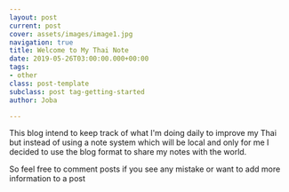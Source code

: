 ```yaml
---
layout: post
current: post
cover: assets/images/image1.jpg
navigation: true
title: Welcome to My Thai Note
date: 2019-05-26T03:00:00.000+00:00
tags:
- other
class: post-template
subclass: post tag-getting-started
author: Joba

---
```

This blog intend to keep track of what I'm doing daily to improve my Thai but instead of using a note system which will be local and only for me I decided to use the blog format to share my notes with the world.

So feel free to comment posts if you see any mistake or want to add more information to a post